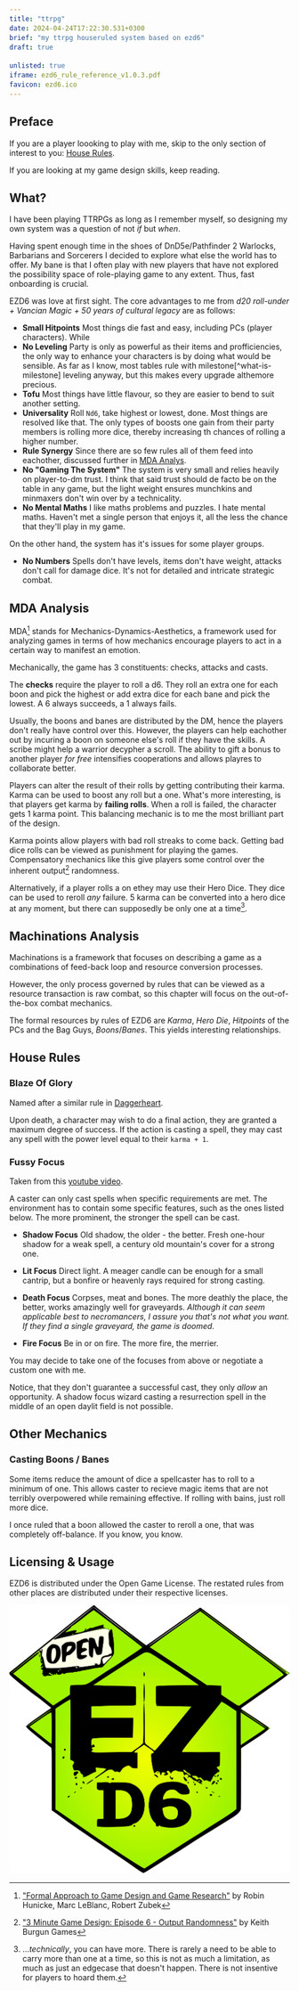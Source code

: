 ```yaml
---
title: "ttrpg"
date: 2024-04-24T17:22:30.531+0300
brief: "my ttrpg houseruled system based on ezd6" 
draft: true

unlisted: true
iframe: ezd6_rule_reference_v1.0.3.pdf
favicon: ezd6.ico
---
```


## Preface

If you are a player loooking to play with me, skip to the only section of interest to you: [House Rules](#house-rules).

If you are looking at my game design skills, keep reading.

## What?

I have been playing TTRPGs as long as I remember myself, so designing my own system was a question of not *if* but *when*.

Having spent enough time in the shoes of DnD5e/Pathfinder 2 Warlocks, Barbarians and Sorcerers I decided to explore what else the world has to offer. My bane is that I often play with new players that have not explored the possibility space of role-playing game to any extent. Thus, fast onboarding is crucial.

EZD6 was love at first sight. The core advantages to me from *d20 roll-under + Vancian Magic + 50 years of cultural legacy* are as follows:

* **Small Hitpoints** Most things die fast and easy, including PCs (player characters). While 
* **No Leveling** Party is only as powerful as their items and profficiencies, the only way to enhance your characters is by doing what would be sensible. As far as I know, most tables rule with milestone[^what-is-milestone] leveling anyway, but this makes every upgrade althemore precious.
* **Tofu** Most things have little flavour, so they are easier to bend to suit another setting.
* **Universality** Roll `Nd6`, take highest or lowest, done. Most things are resolved like that. The only types of boosts one gain from their party members is rolling more dice, thereby increasing th chances of rolling a higher number.
* **Rule Synergy** Since there are so few rules all of them feed into eachother, discussed further in [MDA Analys](#mda-analysis). 
* **No "Gaming The System"** The system is very small and relies heavily on player-to-dm trust. I think that said trust should de facto be on the table in any game, but the light weight ensures munchkins and minmaxers don't win over by a technicality.
* **No Mental Maths** I like maths problems and puzzles. I hate mental maths. Haven't met a single person that enjoys it, all the less the chance that they'll play in my game.

On the other hand, the system has it's issues for some player groups.

* **No Numbers** Spells don't have levels, items don't have weight, attacks don't call for damage dice. It's not for detailed and intricate strategic combat.

## MDA Analysis

MDA[^mda] stands for Mechanics-Dynamics-Aesthetics, a framework used for analyzing games in terms of how mechanics encourage players to act in a certain way to manifest an emotion.

Mechanically, the game has 3 constituents: checks, attacks and casts. 

The **checks** require the player to roll a d6. They roll an extra one for each boon and pick the highest or add extra dice for each bane and pick the lowest. A 6 always succeeds, a 1 always fails.

Usually, the boons and banes are distributed by the DM, hence the players don't really have control over this. However, the players can help eachother out by incuring a boon on someone else's roll if they have the skills. A scribe might help a warrior decypher a scroll. The ability to gift a bonus to another player *for free* intensifies cooperations and allows playres to collaborate better.

Players can alter the result of their rolls by getting contributing their karma. Karma can be used to boost any roll but a one. What's more interesting, is that players get karma by **failing rolls**. When a roll is failed, the character gets 1 karma point. This balancing mechanic is to me the most brilliant part of the design.

Karma points allow players with bad roll streaks to come back. Getting bad dice rolls can be viewed as punishment for playing the games. Compensatory mechanics like this give players some control over the inherent output[^output-randomness] randomness.

Alternatively, if a player rolls a on ethey may use their Hero Dice. They dice can be used to reroll *any* failure. 5 karma can be converted into a hero dice at any moment, but there can supposedly be only one at a time[^one-hero-dice]. 

## Machinations Analysis

Machinations is a framework that focuses on describing a game as a combinations of feed-back loop and resource conversion processes.

However, the only process governed by rules that can be viewed as a resource transaction is raw combat, so this chapter will focus on the out-of-the-box combat mechanics.

The formal resources by rules of EZD6 are *Karma*, *Hero Die*, *Hitpoints* of the PCs and the Bag Guys, *Boons*/*Banes*. This yields interesting relationships.

## House Rules 

### Blaze Of Glory

Named after a similar rule in [Daggerheart](https://daggerheart.org/rules).

Upon death, a character may wish to do a final action, they are granted a maximum degree of success. If the action is casting a spell, they may cast any spell with the power level equal to their `karma + 1`.

### Fussy Focus

Taken from this [youtube video](https://youtu.be/bZheDgXE5F0?si=SQn_aUCAbRTxHxZJ).

A caster can only cast spells when specific requirements are met. The environment has to contain some specific features, such as the ones listed below. The more prominent, the stronger the spell can be cast.

* **Shadow Focus** Old shadow, the older - the better. Fresh one-hour shadow for a weak spell, a century old mountain's cover for a strong one.

* **Lit Focus** Direct light. A meager candle can be enough for a small cantrip, but a bonfire or heavenly rays required for strong casting.

* **Death Focus** Corpses, meat and bones. The more deathly the place, the better, works amazingly well for graveyards. *Although it can seem applicable best to necromancers, I assure you that's not what you want. If they find a single graveyard, the game is doomed.*

* **Fire Focus** Be in or on fire. The more fire, the merrier.

You may decide to take one of the focuses from above or negotiate a custom one with me.

Notice, that they don't guarantee a successful cast, they only *allow* an opportunity. A shadow focus wizard casting a resurrection spell in the middle of an open daylit field is not possible.

## Other Mechanics

### Casting Boons / Banes

Some items reduce the amount of dice a spellcaster has to roll to a minimum of one. This allows caster to recieve magic items that are not terribly overpowered while remaining effective. If rolling with bains, just roll more dice.

I once ruled that a boon allowed the caster to reroll a one, that was completely off-balance. If you know, you know. 

## Licensing & Usage

EZD6 is distributed under the Open Game License. The restated rules from other places are distributed under their respective licenses.

![Open EZD6 Logo](open-ezd6-logo-color.png)

[^mda]: ["Formal Approach to Game Design and Game Research"](https://users.cs.northwestern.edu/~hunicke/MDA.pdf) by Robin Hunicke, Marc LeBlanc, Robert Zubek
[^output-randomness]: ["3 Minute Game Design: Episode 6 - Output Randomness"](https://www.youtube.com/watch?v=2qfFEP_-LkI) by Keith Burgun Games
[^one-hero-dice]: ...*technically*, you can have more. There is rarely a need to be able to carry more than one at a time, so this is not as much a limitation, as much as just an edgecase that doesn't happen. There is not insentive for players to hoard them.
[^milestone]: Party levels up whenever the master says they level up. As opposed to leveling based on experience points. Usually preferred, since allows a finer control over character growth.
